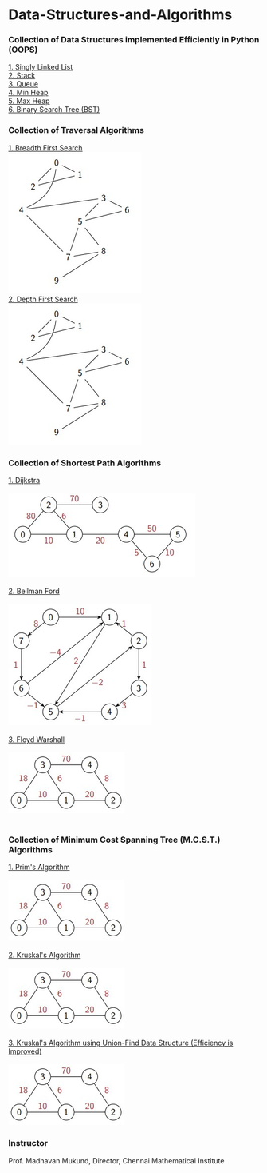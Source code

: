 # Data-Structures-and-Algorithms
### Collection of Data Structures implemented Efficiently in Python (OOPS)

[1. Singly Linked List](Data_Structures/Singly_Linked_List.py)<br>
[2. Stack](Data_Structures/Stack.py)<br>
[3. Queue](Data_Structures/Queue.py)<br>
[4. Min Heap](Data_Structures/Min_Heap.py)<br>
[5. Max Heap](Data_Structures/Max_Heap.py)<br>
[6. Binary Search Tree (BST)](Data_Structures/BST.py)<br>


### Collection of Traversal Algorithms

[1. Breadth First Search](Traversal/BFS.py)<br>
![plot](res/graph_4.jpg)<br>
[2. Depth First Search](Traversal/DFS.py)<br>
![plot](res/graph_4.jpg)<br>


### Collection of Shortest Path Algorithms 

[1. Dijkstra](Shortest_Path/Dijkstra.py)
<br></br>
![alt text](res/graph_1.jpg)
<br></br>
[2. Bellman Ford](Shortest_Path/Bellman_Ford.py)
<br></br>
![alt text](res/graph_2.jpg)
<br></br>
[3. Floyd Warshall](Shortest_Path/Floyd_Warshall.py)
<br></br>
![alt text](res/graph_3.jpg)
<br></br>


### Collection of Minimum Cost Spanning Tree (M.C.S.T.) Algorithms 

[1. Prim's Algorithm](MCST/Prims.py)
<br></br>
![alt text](res/graph_3.jpg)
<br></br>
[2. Kruskal's Algorithm](MCST/Kruskals.py)
<br></br>
![alt text](res/graph_3.jpg)
<br></br>
[3. Kruskal's Algorithm using Union-Find Data Structure (Efficiency is Improved)](MCST/Kruskals_Union_Find.py)
<br></br>
![alt text](res/graph_3.jpg)


### Instructor

Prof. Madhavan Mukund, Director, Chennai Mathematical Institute